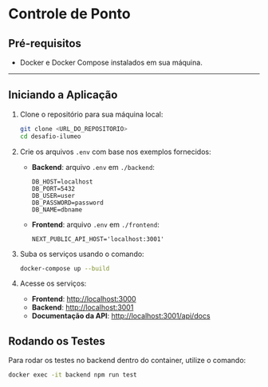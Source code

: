 # Controle de Ponto

## Pré-requisitos

- Docker e Docker Compose instalados em sua máquina. 

---

## Iniciando a Aplicação

1. Clone o repositório para sua máquina local:
   ```bash
   git clone <URL_DO_REPOSITORIO>
   cd desafio-ilumeo
   ```

2. Crie os arquivos `.env` com base nos exemplos fornecidos:

   - **Backend**: arquivo `.env` em `./backend`:
     ```
     DB_HOST=localhost
     DB_PORT=5432
     DB_USER=user
     DB_PASSWORD=password
     DB_NAME=dbname
     ```

   - **Frontend**: arquivo `.env` em `./frontend`:
     ```
     NEXT_PUBLIC_API_HOST='localhost:3001'
     ```

3. Suba os serviços usando o comando:
   ```bash
   docker-compose up --build
   ```

4. Acesse os serviços:
   - **Frontend**: [http://localhost:3000](http://localhost:3000)
   - **Backend**: [http://localhost:3001](http://localhost:3001)
   - **Documentação da API**: [http://localhost:3001/api/docs](http://localhost:3001/api/docs)

## Rodando os Testes

Para rodar os testes no backend dentro do container, utilize o comando:
   ```bash
   docker exec -it backend npm run test
   ```




